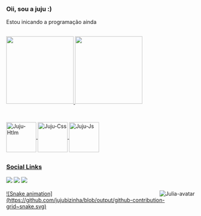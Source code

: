 ### Oii, sou a juju :)
Estou inicando a programação ainda
##
<div>
<a href="https://github.com/jujubizinha">  
<img height="180cm" src="https://github-readme-stats.vercel.app/api?username=jujubizinha&show_icons=true&theme=radical"/>
<img height="180cm" src="https://github-readme-stats.vercel.app/api/top-langs/?username=jujubizinha&layout=compact&langs_count=16&theme=radical"/>
</div>
  
##
<div style="display: inline_block"> <br>
<img align="center" alt="Juju-Htlm" height="80" width="80" src="https://cdn.jsdelivr.net/gh/devicons/devicon/icons/html5/html5-original.svg" />
<img align="center" alt="Juju-Css" height="80" width="80" src="https://cdn.jsdelivr.net/gh/devicons/devicon/icons/css3/css3-original.svg" />
<img align="center" alt="Juju-Js" height="80" width="80" src="https://cdn.jsdelivr.net/gh/devicons/devicon/icons/javascript/javascript-original.svg"> 
</div>

##

### Social Links 
<div> 
  <a href="https://https://www.instagram.com/jujubizinhaa" target="_blank"><img src="https://img.shields.io/badge/-Instagram-%23E4405F?style=for-the-badge&logo=instagram&logoColor=white" target="_blank"></a>
  <a href = "mailto:juliasilvestreribeiro2004@gmail.com"><img src="https://img.shields.io/badge/-Gmail-%23333?style=for-the-badge&logo=gmail&logoColor=white" target="_blank"></a>
  <a href="https://www.linkedin.com/in/julia-silvestre-960b4a27a/" target="_blank"><img src="https://img.shields.io/badge/-LinkedIn-%230077B5?style=for-the-badge&logo=linkedin&logoColor=white" target="_blank"></a> 
  </div>

<div>
 <a href="https://github.com/jujubizinha"
 <img height="180em" src="https://github-readme-stats.vercel.app/api?username=jujubizinha&show_icons=true&theme=dracula&include_all_commits=true&count_private_true" 
 <img height="180em" src="https://github-readme-stats.vercel.app/api/top=langs/?username=jujubizinha&layout=compact&langs_count=165theme=dracula" 
</div>
  
<div style="display: inside_block"><br>
  <img align="right" alt="Julia-avatar" src="https://discord.com/channels/975946124126982155/975946124126982158/1119080694728110090"> 
 </div>
  
  <div>
    ![Snake animation](https://github.com/jujubizinha/blob/output/github-contribution-grid~snake.svg)
  </div>

